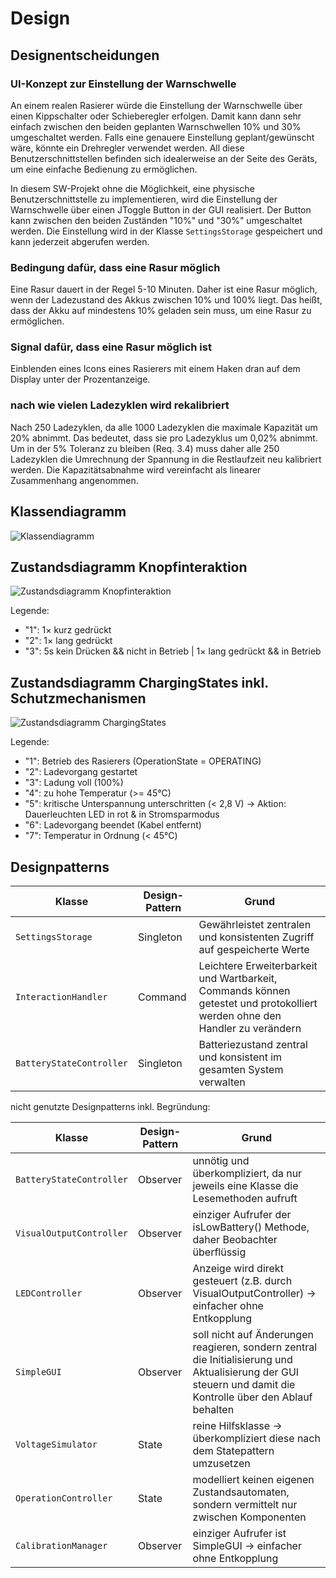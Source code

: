 # Design

## Designentscheidungen

### UI-Konzept zur Einstellung der Warnschwelle

An einem realen Rasierer würde die Einstellung der Warnschwelle über einen Kippschalter oder Schieberegler erfolgen.
Damit kann dann sehr einfach zwischen den beiden geplanten Warnschwellen 10% und 30% umgeschaltet werden. Falls eine
genauere Einstellung geplant/gewünscht wäre, könnte ein Drehregler verwendet werden. All diese Benutzerschnittstellen
befinden sich idealerweise an der Seite des Geräts, um eine einfache Bedienung zu ermöglichen.

In diesem SW-Projekt ohne die Möglichkeit, eine physische Benutzerschnittstelle zu implementieren, wird die Einstellung
der Warnschwelle über einen JToggle Button in der GUI realisiert. Der Button kann zwischen den beiden Zuständen "10%"
und "30%" umgeschaltet werden. Die Einstellung wird in der Klasse `SettingsStorage` gespeichert und kann jederzeit
abgerufen werden.

### Bedingung dafür, dass eine Rasur möglich

Eine Rasur dauert in der Regel 5-10 Minuten. Daher ist eine Rasur möglich, wenn der Ladezustand des Akkus zwischen 10%
und 100% liegt. Das heißt, dass der Akku auf mindestens 10% geladen sein muss, um eine Rasur zu ermöglichen.

### Signal dafür, dass eine Rasur möglich ist

Einblenden eines Icons eines Rasierers mit einem Haken dran auf dem Display unter der Prozentanzeige.

### nach wie vielen Ladezyklen wird rekalibriert

Nach 250 Ladezyklen, da alle 1000 Ladezyklen die maximale Kapazität um 20% abnimmt. Das bedeutet, dass sie pro
Ladezyklus um 0,02% abnimmt. Um in der 5% Toleranz zu bleiben (Req. 3.4) muss daher alle 250 Ladezyklen die Umrechnung
der Spannung in die Restlaufzeit neu kalibriert werden. Die Kapazitätsabnahme wird vereinfacht als linearer Zusammenhang
angenommen.

## Klassendiagramm

![Klassendiagramm](../referenziert/Design/Klassendiagramm3.png)

## Zustandsdiagramm Knopfinteraktion

![Zustandsdiagramm Knopfinteraktion](../referenziert/Design/Zustandsdiagramm_Knopfinteraktion_updatet.png)

Legende:

* "1": 1× kurz gedrückt
* "2": 1× lang gedrückt
* "3": 5s kein Drücken && nicht in Betrieb | 1× lang gedrückt && in Betrieb

## Zustandsdiagramm ChargingStates inkl. Schutzmechanismen

![Zustandsdiagramm ChargingStates](../referenziert/Design/Zustandsdiagramm_ChargingStates.png)

Legende:

* "1": Betrieb des Rasierers (OperationState = OPERATING)
* "2": Ladevorgang gestartet
* "3": Ladung voll (100%)
* "4": zu hohe Temperatur (>= 45°C)
* "5": kritische Unterspannung unterschritten (< 2,8 V) -> Aktion: Dauerleuchten LED in rot & in Stromsparmodus
* "6": Ladevorgang beendet (Kabel entfernt)
* "7": Temperatur in Ordnung (< 45°C)

## Designpatterns

| Klasse                   | Design-Pattern | Grund                                                                                                                      |
|--------------------------|----------------|----------------------------------------------------------------------------------------------------------------------------|
| `SettingsStorage`        | Singleton      | Gewährleistet zentralen und konsistenten Zugriff auf gespeicherte Werte                                                    |
| `InteractionHandler`     | Command        | Leichtere Erweiterbarkeit und Wartbarkeit, Commands können getestet und protokolliert werden ohne den Handler zu verändern |
| `BatteryStateController` | Singleton      | Batteriezustand zentral und konsistent im gesamten System verwalten                                                        |

nicht genutzte Designpatterns inkl. Begründung:

| Klasse                   | Design-Pattern | Grund                                                                                                                                                        |
|--------------------------|----------------|--------------------------------------------------------------------------------------------------------------------------------------------------------------|
| `BatteryStateController` | Observer       | unnötig und überkompliziert, da nur jeweils eine Klasse die Lesemethoden aufruft                                                                             |
| `VisualOutputController` | Observer       | einziger Aufrufer der isLowBattery() Methode, daher Beobachter überflüssig                                                                                   |
| `LEDController`          | Observer       | Anzeige wird direkt gesteuert (z.B. durch VisualOutputController) -> einfacher ohne Entkopplung                                                              |
| `SimpleGUI`              | Observer       | soll nicht auf Änderungen reagieren, sondern zentral die Initialisierung und Aktualisierung der GUI steuern und damit die Kontrolle über den Ablauf behalten |
| `VoltageSimulator`       | State          | reine Hilfsklasse -> überkompliziert diese nach dem Statepattern umzusetzen                                                                                  |
| `OperationController`    | State          | modelliert keinen eigenen Zustandsautomaten, sondern vermittelt nur zwischen Komponenten                                                                     |
| `CalibrationManager`     | Observer       | einziger Aufrufer ist SimpleGUI -> einfacher ohne Entkopplung                                                                                                |